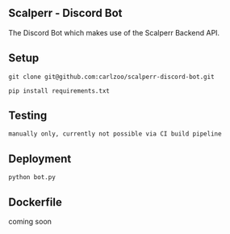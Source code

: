 ## Scalperr - Discord Bot
The Discord Bot which makes use of the Scalperr Backend API.

## Setup
`git clone git@github.com:carlzoo/scalperr-discord-bot.git`

`pip install requirements.txt`

## Testing
`manually only, currently not possible via CI build pipeline`

## Deployment
`python bot.py`

## Dockerfile
coming soon
